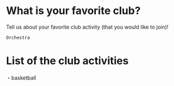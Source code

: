 
# What is your favorite club?
Tell us about your favorite club activity (that you would like to join)!

`Orchestra`

# List of the club activities
・basketball

